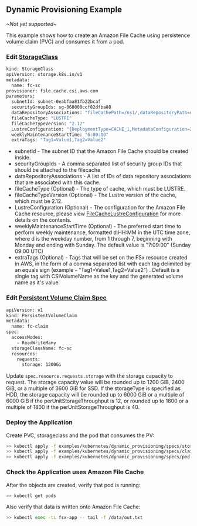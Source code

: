 ## Dynamic Provisioning Example
*~Not yet supported~*

This example shows how to create an Amazon File Cache using persistence volume claim (PVC) and consumes it from a pod.


### Edit [StorageClass](./specs/storageclass.yaml)
```sh
kind: StorageClass
apiVersion: storage.k8s.io/v1
metadata:
  name: fc-sc
provisioner: file.cache.csi.aws.com
parameters:
  subnetId: subnet-0eabfaa81fb22bcaf
  securityGroupIds: sg-068000ccf82dfba88
  dataRepositoryAssociations: "fileCachePath=/ns1/,dataRepositoryPath=nfs://10.0.92.69/fsx/"
  fileCacheType: "LUSTRE"
  fileCacheTypeVersion: "2.12"
  LustreConfiguration: "{DeploymentType=CACHE_1,MetadataConfiguration=2400,perUnitStorageThroughput=1000}"
  weeklyMaintenanceStartTime: "6:00:00"
  extraTags: "Tag1=Value1,Tag2=Value2"
```
* subnetId - The subnet ID that the Amazon File Cache should be created inside.
* securityGroupIds - A comma separated list of security group IDs that should be attached to the filecache
* dataRepositoryAssociations - A list of IDs of data repository associations that are associated with this cache.
* fileCacheType (Optional) - The type of cache, which must be LUSTRE.
* fileCacheTypeVersion (Optional) - The Lustre version of the cache, which must be 2.12.
* LustreConfiguration (Optional) - The configuration for the Amazon File Cache resource, please view [FileCacheLustreConfiguration](https://docs.aws.amazon.com/fsx/latest/APIReference/API_FileCacheLustreConfiguration.html) for more details on the contents.
* weeklyMaintenanceStartTime (Optional) - The preferred start time to perform weekly maintenance, formatted d:HH:MM in the UTC time zone, where d is the weekday number, from 1 through 7, beginning with Monday and ending with Sunday. The default value is "7:09:00" (Sunday 09:00 UTC)
* extraTags (Optional) - Tags that will be set on the FSx resource created in AWS, in the form of a comma separated list with each tag delimited by an equals sign (example - "Tag1=Value1,Tag2=Value2") . Default is a single tag with CSIVolumeName as the key and the generated volume name as it's value.

### Edit [Persistent Volume Claim Spec](./specs/claim.yaml)
```sh
apiVersion: v1
kind: PersistentVolumeClaim
metadata:
  name: fc-claim
spec:
  accessModes:
    - ReadWriteMany
  storageClassName: fc-sc
  resources:
    requests:
      storage: 1200Gi
```
Update `spec.resource.requests.storage` with the storage capacity to request. The storage capacity value will be rounded up to 1200 GiB, 2400 GiB, or a multiple of 3600 GiB for SSD. If the storageType is specified as HDD, the storage capacity will be rounded up to 6000 GiB or a multiple of 6000 GiB if the perUnitStorageThroughput is 12, or rounded up to 1800 or a multiple of 1800 if the perUnitStorageThroughput is 40.

### Deploy the Application
Create PVC, storageclass and the pod that consumes the PV:
```sh
>> kubectl apply -f examples/kubernetes/dynamic_provisioning/specs/storageclass.yaml
>> kubectl apply -f examples/kubernetes/dynamic_provisioning/specs/claim.yaml
>> kubectl apply -f examples/kubernetes/dynamic_provisioning/specs/pod.yaml
```

### Check the Application uses Amazon File Cache
After the objects are created, verify that pod is running:

```sh
>> kubectl get pods
```

Also verify that data is written onto Amazon File Cache:

```sh
>> kubectl exec -ti fsx-app -- tail -f /data/out.txt
```